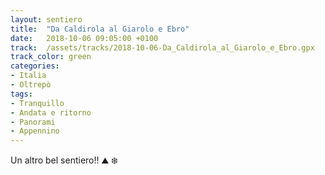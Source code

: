 ```yaml
---
layout: sentiero
title:  "Da Caldirola al Giarolo e Ebro"
date:   2018-10-06 09:05:00 +0100
track:  /assets/tracks/2018-10-06-Da_Caldirola_al_Giarolo_e_Ebro.gpx
track_color: green
categories:
- Italia
- Oltrepò
tags:
- Tranquillo
- Andata e ritorno
- Panorami
- Appennino
---
```


Un altro bel sentiero!! :mountain: :snowflake:
